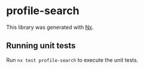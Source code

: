 # profile-search

This library was generated with [Nx](https://nx.dev).

## Running unit tests

Run `nx test profile-search` to execute the unit tests.
